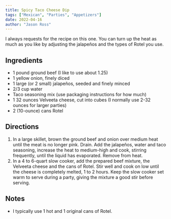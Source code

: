 ```yaml
---
title: Spicy Taco Cheese Dip
tags: ["Mexican", "Parties", "Appetizers"]
date: 2022-04-16
author: "Jason Ross"
---
```


I always requests for the recipe on this one. You can turn up the heat as much as you like by adjusting the jalapeños and the types of Rotel you use.

## Ingredients

- 1 pound ground beef (I like to use about 1.25)
- 1 yellow onion, finely diced
- 1 large (or 2 small) jalapeños, seeded and finely minced
- 2/3 cup water
- Taco seasoning mix (use packaging instructions for how much)
- 1 32 ounces Velveeta cheese, cut into cubes (I normally use 2-32 ounces for larger parties)
- 2 (10-ounce) cans Rotel

## Directions

1. In a large skillet, brown the ground beef and onion over medium heat until the meat is no longer pink. Drain. Add the jalapeños, water and taco seasoning, increase the heat to medium-high and cook, stirring frequently, until the liquid has evaporated. Remove from heat.
2. In a 4 to 6-quart slow cooker, add the prepared beef mixture, the Velveeta cheese and the cans of Rotel. Stir well and cook on low until the cheese is completely melted, 1 to 2 hours. Keep the slow cooker set warm to serve during a party, giving the mixture a good stir before serving.

## Notes

- I typically use 1 hot and 1 original cans of Rotel.
